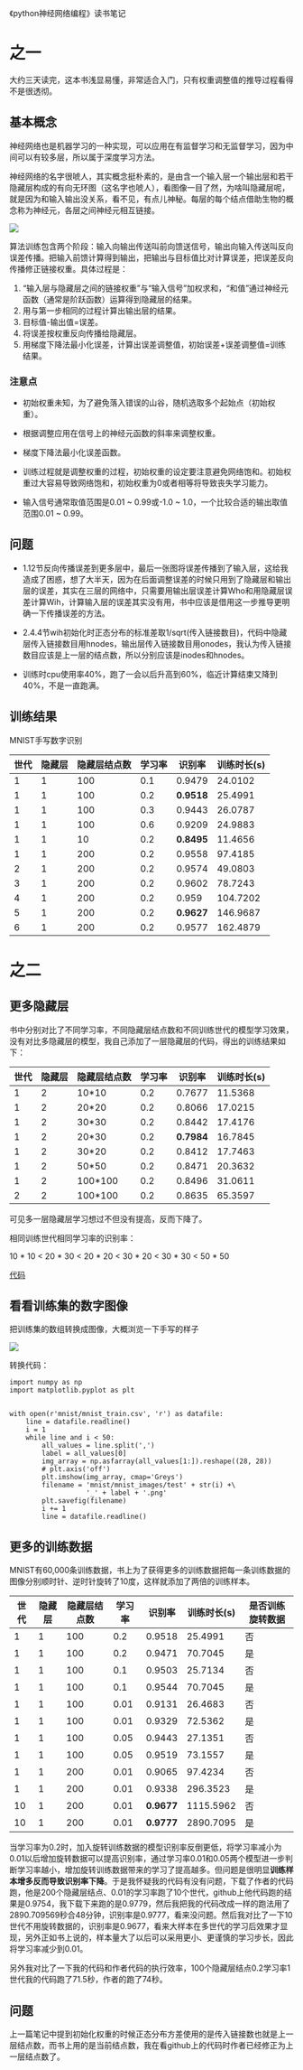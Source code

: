 《python神经网络编程》读书笔记

# 之一

大约三天读完，这本书浅显易懂，非常适合入门，只有权重调整值的推导过程看得不是很透彻。
## 基本概念
神经网络也是机器学习的一种实现，可以应用在有监督学习和无监督学习，因为中间可以有较多层，所以属于深度学习方法。

神经网络的名字很唬人，其实概念挺朴素的，是由含一个输入层一个输出层和若干隐藏层构成的有向无环图（这名字也唬人），看图像一目了然，为啥叫隐藏层呢，就是因为和输入输出没关系，看不见，有点儿神秘。每层的每个结点借助生物的概念称为神经元，各层之间神经元相互链接。

![](http://ww1.sinaimg.cn/mw690/780b940aly1frpn9bdowqj20un0u0tai.jpg)

算法训练包含两个阶段：输入向输出传送叫前向馈送信号，输出向输入传送叫反向误差传播。把输入前馈计算得到输出，把输出与目标值比对计算误差，把误差反向传播修正链接权重。具体过程是：

1. “输入层与隐藏层之间的链接权重”与“输入信号”加权求和，“和值”通过神经元函数（通常是阶跃函数）运算得到隐藏层的结果。
2. 用与第一步相同的过程计算出输出层的结果。
3. 目标值-输出值=误差。
4. 将误差按权重反向传播给隐藏层。
5. 用梯度下降法最小化误差，计算出误差调整值，初始误差+误差调整值=训练结果。

### 注意点
- 初始权重未知，为了避免落入错误的山谷，随机选取多个起始点（初始权重）。

- 根据调整应用在信号上的神经元函数的斜率来调整权重。

- 梯度下降法最小化误差函数。

- 训练过程就是调整权重的过程，初始权重的设定要注意避免网络饱和。初始权重过大容易导致网络饱和，初始权重为0或者相等将导致丧失学习能力。

- 输入信号通常取值范围是0.01 ~ 0.99或-1.0 ~ 1.0，一个比较合适的输出取值范围0.01 ~ 0.99。

## 问题
- 1.12节反向传播误差到更多层中，最后一张图将误差传播到了输入层，这给我造成了困惑，想了大半天，因为在后面调整误差的时候只用到了隐藏层和输出层的误差，其实在三层的网络中，只需要用输出层误差计算Who和用隐藏层误差计算Wih，计算输入层的误差其实没有用，书中应该是借用这一步推导更明确一下传播误差的方法。

- 2.4.4节wih初始化时正态分布的标准差取1/sqrt(传入链接数目)，代码中隐藏层传入链接数目用hnodes，输出层传入链接数目用onodes，我认为传入链接数目应该是上一层的结点数，所以分别应该是inodes和hnodes。

- 训练时cpu使用率40%，跑了一会以后升高到60%，临近计算结束又降到40%，不是一直跑满。

## 训练结果
MNIST手写数字识别

世代 | 隐藏层 | 隐藏层结点数 | 学习率 | 识别率 | 训练时长(s)
---|---|---|---|---|---
1 | 1 | 100 | 0.1 | 0.9479 | 24.0102
1 | 1 | 100 | 0.2 | **0.9518** | 25.4991
1 | 1 | 100 | 0.3 | 0.9443 | 26.0787
1 | 1 | 100 | 0.6 | 0.9209 | 24.9883
1 | 1 | 10 | 0.2 | **0.8495** | 11.4656
1 | 1 | 200 | 0.2 | 0.9558 | 97.4185
2 | 1 | 200 | 0.2 | 0.9574 | 49.0803
3 | 1 | 200 | 0.2 | 0.9602 | 78.7243
4 | 1 | 200 | 0.2 | 0.959 | 104.7202
5 | 1 | 200 | 0.2 | **0.9627** |146.9687
6 | 1 | 200 | 0.2 | 0.9577 | 162.4879

# 之二

## 更多隐藏层

书中分别对比了不同学习率，不同隐藏层结点数和不同训练世代的模型学习效果，没有对比多隐藏层的模型，我自己添加了一层隐藏层的代码，得出的训练结果如下：

世代 | 隐藏层 | 隐藏层结点数 | 学习率 | 识别率 | 训练时长(s)
---|---|---|---|---|---
1 | 2 | 10*10 | 0.2 | 0.7677 | 11.5368
1 | 2 | 20*20 | 0.2 | 0.8066 | 17.0215
1 | 2 | 30*30 | 0.2 | 0.8442 | 17.4176
1 | 2 | 20*30 | 0.2 | **0.7984** | 16.7845
1 | 2 | 30*20 | 0.2 | 0.8412 | 17.7463
1 | 2 | 50*50 | 0.2 | 0.8471 | 20.3632
1 | 2 | 100*100 | 0.2 | 0.8496 | 31.0611
2 | 2 | 100*100 | 0.2 | 0.8635 | 65.3597

可见多一层隐藏层学习想过不但没有提高，反而下降了。

相同训练世代相同学习率的识别率：

10 * 10 < 20 * 30 < 20 * 20 < 30 * 20 < 30 * 30 < 50 * 50

[代码](https://github.com/YngwieWang/NeuralNetwork/blob/master/annMnist_4layer.ipynb)

## 看看训练集的数字图像

把训练集的数组转换成图像，大概浏览一下手写的样子

![](http://ww1.sinaimg.cn/large/780b940aly1frqsx8rpxvj20le0j7ac7.jpg)

转换代码：
```
import numpy as np
import matplotlib.pyplot as plt


with open(r'mnist/mnist_train.csv', 'r') as datafile:
    line = datafile.readline()
    i = 1
    while line and i < 50:
        all_values = line.split(',')
        label = all_values[0]
        img_array = np.asfarray(all_values[1:]).reshape((28, 28))
        # plt.axis('off')
        plt.imshow(img_array, cmap='Greys')
        filename = 'mnist/mnist_images/test' + str(i) +\
                   '_' + label + '.png'
        plt.savefig(filename)
        i += 1
        line = datafile.readline()
```

## 更多的训练数据

MNIST有60,000条训练数据，书上为了获得更多的训练数据把每一条训练数据的图像分别顺时针、逆时针旋转了10度，这样就添加了两倍的训练样本。

世代 | 隐藏层 | 隐藏层结点数 | 学习率 | 识别率 | 训练时长(s) | 是否训练旋转数据
---|---|---|---|---|---|---
1 | 1 | 100 | 0.2 | 0.9518 | 25.4991 | 否
1 | 1 | 100 | 0.2 | 0.9471 | 70.7045 | 是
1 | 1 | 100 | 0.1 | 0.9503 | 25.7134 | 否
1 | 1 | 100 | 0.1 | 0.9544 | 70.7045 | 是
1 | 1 | 100 | 0.01 | 0.9131 | 26.4683 | 否
1 | 1 | 100 | 0.01 | 0.9329 | 72.5362 | 是
1 | 1 | 100 | 0.05 | 0.9443 | 27.1351 | 否
1 | 1 | 100 | 0.05 | 0.9519 | 73.1557 | 是
1 | 1 | 200 | 0.01 | 0.9065 | 97.4234 | 否
1 | 1 | 200 | 0.01 | 0.9338 | 296.3523 | 是
10 | 1 | 200 | 0.01 | **0.9677** | 1115.5962 | 否
10 | 1 | 200 | 0.01 | **0.9777** | 2890.7095 | 是



当学习率为0.2时，加入旋转训练数据的模型识别率反倒更低，将学习率减小为0.01以后增加旋转数据可以提高识别率，通过学习率0.01和0.05两个模型进一步判断学习率越小，增加旋转训练数据带来的学习了提高越多。但问题是很明显**训练样本增多反而导致识别率下降**。于是我怀疑我的代码有没有问题，下载了作者的代码跑，他是200个隐藏层结点、0.01的学习率跑了10个世代，github上他代码跑的结果是0.9754，我下载下来跑的是0.9779，然后我把我的代码改成一样的跑法用了2890.709569秒合48分钟，识别率是0.9777，看来没问题。然后我对比了一下10世代不用旋转数据的，识别率是0.9677，看来大样本在多世代的学习后效果才显现，另外正如书上说的，样本量大了以后可以采用更小、更谨慎的学习步长，因此将学习率减少到0.01。

另外我对比了一下我的代码和作者代码的执行效率，100个隐藏层结点0.2学习率1世代我的代码跑了71.5秒，作者的跑了74秒。


## 问题
上一篇笔记中提到初始化权重的时候正态分布方差使用的是传入链接数也就是上一层结点数，而书上用的是当前结点数，我在看github上的代码时作者已经修正为上一层结点数了。